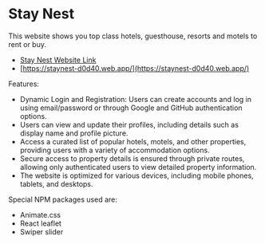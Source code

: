 # Stay Nest

This website shows you top class hotels, guesthouse, resorts and motels to rent or buy.

- [Stay Nest Website Link](https://staynest-d0d40.web.app/)
- [https://staynest-d0d40.web.app/](https://staynest-d0d40.web.app/)

Features:
- Dynamic Login and Registration: Users can create accounts and log in using email/password or through Google and GitHub authentication options.
- Users can view and update their profiles, including details such as display name and profile picture.
- Access a curated list of popular hotels, motels, and other properties, providing users with a variety of accommodation options.
- Secure access to property details is ensured through private routes, allowing only authenticated users to view detailed property information.
- The website is optimized for various devices, including mobile phones, tablets, and desktops.

Special NPM packages used are:
- Animate.css
- React leaflet
- Swiper slider
